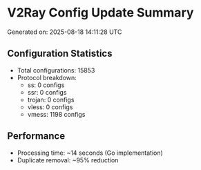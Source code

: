 # V2Ray Config Update Summary
Generated on: 2025-08-18 14:11:28 UTC

## Configuration Statistics
- Total configurations: 15853
- Protocol breakdown:
  - ss: 0 configs
  - ssr: 0 configs
  - trojan: 0 configs
  - vless: 0 configs
  - vmess: 1198 configs

## Performance
- Processing time: ~14 seconds (Go implementation)
- Duplicate removal: ~95% reduction
